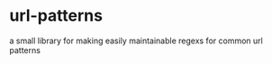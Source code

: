 url-patterns
============

a small library for making easily maintainable regexs for common url patterns
